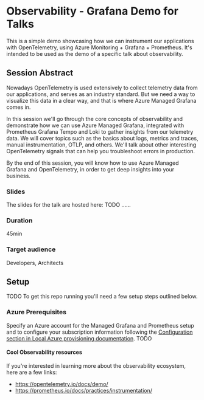 # Observability - Grafana Demo for Talks

This is a simple demo showcasing how we can instrument our applications with OpenTelemetry, using Azure Monitoring + Grafana + Prometheus.
It's intended to be used as the demo of a specific talk about observability.

## Session Abstract
Nowadays OpenTelemetry is used extensively to collect telemetry data from our applications, and serves as an industry standard. But we need a way to visualize this data in a clear way, and that is where Azure Managed Grafana comes in.

In this session we'll go through the core concepts of observability and demonstrate how we can use Azure Managed Grafana, integrated with Prometheus Grafana Tempo and Loki to gather insights from our telemetry data.
We will cover topics such as the basics about logs, metrics and traces, manual instrumentation, OTLP, and others. We'll talk about other interesting OpenTelemetry signals that can help you troubleshoot errors in production.

By the end of this session, you will know how to use Azure Managed Grafana and OpenTelemetry, in order to get deep insights into your business.

### Slides
The slides for the talk are hosted here: TODO ......

### Duration
45min

### Target audience
Developers, Architects

## Setup
TODO
To get this repo running you'll need a few setup steps outlined below.

### Azure Prerequisites
Specify an Azure account for the Managed Grafana and Prometheus setup and to configure your subscription information following the [Configuration section in Local Azure provisioning documentation](https://learn.microsoft.com/en-us/dotnet/aspire/deployment/azure/local-provisioning#configuration).
TODO

#### Cool Observability resources
If you're interested in learning more about the observability ecosystem, here are a few links:
- https://opentelemetry.io/docs/demo/
- https://prometheus.io/docs/practices/instrumentation/
